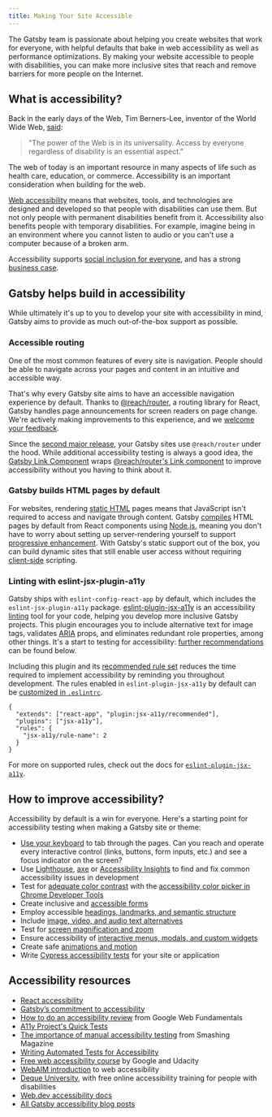 ```yaml
---
title: Making Your Site Accessible
---
```


The Gatsby team is passionate about helping you create websites that work for everyone, with helpful defaults that bake in web accessibility as well as performance optimizations. By making your website accessible to people with disabilities, you can make more inclusive sites that reach and remove barriers for more people on the Internet.

## What is accessibility?

Back in the early days of the Web, Tim Berners-Lee, inventor of the World Wide Web, [said](https://www.w3.org/Press/IPO-announce):

> "The power of the Web is in its universality.
> Access by everyone regardless of disability is an essential aspect."

The web of today is an important resource in many aspects of life such as health care, education, or commerce. Accessibility is an important consideration when building for the web.

[Web accessibility](https://www.w3.org/WAI/fundamentals/accessibility-intro/#what) means that websites, tools, and technologies are designed and developed so that people with disabilities can use them. But not only people with permanent disabilities benefit from it. Accessibility also benefits people with temporary disabilities. For example, imagine being in an environment where you cannot listen to audio or you can't use a computer because of a broken arm.

Accessibility supports [social inclusion for everyone](https://www.w3.org/standards/webdesign/accessibility#case), and has a strong [business case](https://www.w3.org/WAI/business-case/).

## Gatsby helps build in accessibility

While ultimately it's up to you to develop your site with accessibility in mind, Gatsby aims to provide as much out-of-the-box support as possible.

### Accessible routing

One of the most common features of every site is navigation. People should be able to navigate across your pages and content in an intuitive and accessible way.

That's why every Gatsby site aims to have an accessible navigation experience by default. Thanks to [@reach/router](https://reach.tech/router), a routing library for React, Gatsby handles page announcements for screen readers on page change. We're actively making improvements to this experience, and we [welcome your feedback](/accessibility-statement/).

Since the [second major release](/blog/2018-09-17-gatsby-v2/), your Gatsby sites use `@reach/router` under the hood. While additional accessibility testing is always a good idea, the [Gatsby Link Component](/docs/gatsby-link/) wraps [@reach/router's Link component](https://reach.tech/router/api/Link) to improve accessibility without you having to think about it.

### Gatsby builds HTML pages by default

For websites, rendering [static HTML](/docs/glossary#static) pages means that JavaScript isn't required to access and navigate through content. Gatsby [compiles](/docs/glossary#compiler) HTML pages by default from React components using [Node.js](/docs/glossary#nodejs), meaning you don't have to worry about setting up server-rendering yourself to support [progressive enhancement](/docs/glossary#progressive-enhancement). With Gatsby's static support out of the box, you can build dynamic sites that still enable user access without requiring [client-side](/docs/glossary#client-side) scripting.

### Linting with eslint-jsx-plugin-a11y

Gatsby ships with `eslint-config-react-app` by default, which includes the `eslint-jsx-plugin-a11y` package. [eslint-plugin-jsx-a11y](https://github.com/evcohen/eslint-plugin-jsx-a11y) is an accessibility [linting](/docs/glossary#linting) tool for your code, helping you develop more inclusive Gatsby projects. This plugin encourages you to include alternative text for image tags, validates [ARIA](https://developer.mozilla.org/en-US/docs/Web/Accessibility/ARIA) props, and eliminates redundant role properties, among other things. It's a start to testing for accessibility: [further recommendations](#how-to-improve-accessibility) can be found below.

Including this plugin and its [recommended rule set](https://github.com/facebook/create-react-app/tree/master/packages/eslint-config-react-app#accessibility-checks) reduces the time required to implement accessibility by reminding you throughout development. The rules enabled in `eslint-plugin-jsx-a11y` by default can be [customized in `.eslintrc`](/docs/eslint/#configuring-eslint).

```json:title=.eslintrc
{
  "extends": ["react-app", "plugin:jsx-a11y/recommended"],
  "plugins": ["jsx-a11y"],
  "rules": {
    "jsx-a11y/rule-name": 2
  }
}
```

For more on supported rules, check out the docs for [`eslint-plugin-jsx-a11y`](https://github.com/evcohen/eslint-plugin-jsx-a11y).

## How to improve accessibility?

Accessibility by default is a win for everyone. Here's a starting point for accessibility testing when making a Gatsby site or theme:

- [Use your keyboard](https://webaim.org/techniques/keyboard/) to tab through the pages. Can you reach and operate every interactive control (links, buttons, form inputs, etc.) and see a focus indicator on the screen?
- Use [Lighthouse](https://developers.google.com/web/tools/lighthouse/), [axe](https://www.deque.com/axe/) or [Accessibility Insights](https://accessibilityinsights.io/) to find and fix common accessibility issues in development
- Test for [adequate color contrast](https://dequeuniversity.com/tips/color-contrast) with the [accessibility color picker in Chrome Developer Tools](https://developers.google.com/web/updates/2018/01/devtools#contrast)
- Create inclusive and [accessible forms](/docs/building-a-contact-form#creating-an-accessible-form)
- Employ accessible [headings, landmarks, and semantic structure](https://webaim.org/techniques/semanticstructure/)
- Include [image, video, and audio text alternatives](https://a11y-style-guide.com/style-guide/section-media.html)
- Test for [screen magnification and zoom](https://axesslab.com/make-site-accessible-screen-magnifiers/)
- Ensure accessibility of [interactive menus, modals, and custom widgets](https://developer.mozilla.org/en-US/docs/Web/Accessibility/An_overview_of_accessible_web_applications_and_widgets)
- Create safe [animations and motion](https://alistapart.com/article/designing-safer-web-animation-for-motion-sensitivity/)
- Write [Cypress accessibility tests](/docs/end-to-end-testing/#writing-tests) for your site or application

## Accessibility resources

- [React accessibility](https://reactjs.org/docs/accessibility.html)
- [Gatsby’s commitment to accessibility](/blog/2019-04-18-gatsby-commitment-to-accessibility/)
- [How to do an accessibility review](https://developers.google.com/web/fundamentals/accessibility/how-to-review) from Google Web Fundamentals
- [A11y Project's Quick Tests](https://a11yproject.com/#Quick-tests)
- [The importance of manual accessibility testing](https://www.smashingmagazine.com/2018/09/importance-manual-accessibility-testing/) from Smashing Magazine
- [Writing Automated Tests for Accessibility](https://www.24a11y.com/2017/writing-automated-tests-accessibility/)
- [Free web accessibility course](https://www.udacity.com/course/web-accessibility--ud891) by Google and Udacity
- [WebAIM introduction](https://webaim.org/intro/) to web accessibility
- [Deque University](https://dequeuniversity.com), with free online accessibility training for people with disabilities
- [Web.dev accessibility docs](https://web.dev/accessible)
- [All Gatsby accessibility blog posts](/blog/tags/accessibility/)
